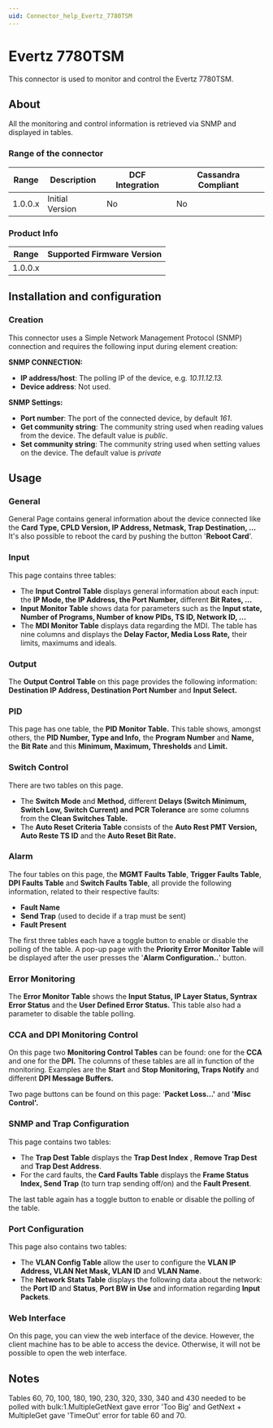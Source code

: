 ```yaml
---
uid: Connector_help_Evertz_7780TSM
---
```


# Evertz 7780TSM

This connector is used to monitor and control the Evertz 7780TSM.

## About

All the monitoring and control information is retrieved via SNMP and displayed in tables.

### Range of the connector

| Range | Description | DCF Integration | Cassandra Compliant |
|------------------|-----------------|---------------------|-------------------------|
| 1.0.0.x          | Initial Version | No                  | No                      |

### Product Info

| Range | Supported Firmware Version |
|------------------|-----------------------------|
| 1.0.0.x          |                             |

## Installation and configuration

### Creation

This connector uses a Simple Network Management Protocol (SNMP) connection and requires the following input during element creation:

**SNMP CONNECTION:**

- **IP address/host**: The polling IP of the device, e.g. *10.11.12.13.*
- **Device address**: Not used.

**SNMP Settings:**

- **Port number**: The port of the connected device, by default *161*.
- **Get community string**: The community string used when reading values from the device. The default value is *public*.
- **Set community string**: The community string used when setting values on the device. The default value is *private*

## Usage

### General

General Page contains general information about the device connected like the **Card Type, CPLD Version, IP Address, Netmask, Trap Destination, ...** It's also possible to reboot the card by pushing the button '**Reboot Card**'.

### Input

This page contains three tables:

- The **Input Control Table** displays general information about each input: the **IP Mode, the IP Address, the Port Number,** different **Bit Rates, ...**
- **Input Monitor Table** shows data for parameters such as the **Input state, Number of Programs, Number of know PIDs, TS ID, Network ID, ...**
- The **MDI Monitor Table** displays data regarding the MDI. The table has nine columns and displays the **Delay Factor, Media Loss Rate,** their limits, maximums and ideals.

### Output

The **Output Control Table** on this page provides the following information: **Destination IP Address, Destination Port Number** and **Input Select.**

### PID

This page has one table, the **PID Monitor Table.** This table shows, amongst others, the **PID Number, Type and Info,** the **Program Number** and **Name,** the **Bit Rate** and this **Minimum, Maximum, Thresholds** and **Limit.**

### Switch Control

There are two tables on this page.

- The **Switch Mode** and **Method,** different **Delays (Switch Minimum, Switch Low, Switch Current) and PCR Tolerance** are some columns from the **Clean Switches Table.**
- The **Auto Reset Criteria Table** consists of the **Auto Rest PMT Version, Auto Reste TS ID** and the **Auto Reset Bit Rate.**

### Alarm

The four tables on this page, the **MGMT Faults Table**, **Trigger Faults Table**, **DPI Faults Table** and **Switch Faults Table**, all provide the following information, related to their respective faults:

- **Fault Name**
- **Send Trap** (used to decide if a trap must be sent)
- **Fault Present**

The first three tables each have a toggle button to enable or disable the polling of the table.
A pop-up page with the **Priority Error Monitor Table** will be displayed after the user presses the '**Alarm Configuration..**' button.

### Error Monitoring

The **Error Monitor Table** shows the **Input Status, IP Layer Status, Syntrax Error Status** and the **User Defined Error Status.** This table also had a parameter to disable the table polling.

### CCA and DPI Monitoring Control

On this page two **Monitoring Control Tables** can be found: one for the **CCA** and one for the **DPI.** The columns of these tables are all in function of the monitoring. Examples are the **Start** and **Stop Monitoring, Traps Notify** and different **DPI Message Buffers.**

Two page buttons can be found on this page: '**Packet Loss...'** and **'Misc Control'.**

### SNMP and Trap Configuration

This page contains two tables:

- The **Trap Dest Table** displays the **Trap Dest Index** , **Remove Trap Dest** and **Trap Dest Address**.
- For the card faults, the **Card Faults Table** displays the **Frame Status Index, Send Trap** (to turn trap sending off/on) and the **Fault Present**.

The last table again has a toggle button to enable or disable the polling of the table.

### Port Configuration

This page also contains two tables:

- The **VLAN Config Table** allow the user to configure the **VLAN IP Address, VLAN Net Mask, VLAN ID** and **VLAN Name**.
- The **Network Stats Table** displays the following data about the network: the **Port ID** and **Status**, **Port BW in Use** and information regarding **Input Packets**.

### Web Interface

On this page, you can view the web interface of the device. However, the client machine has to be able to access the device. Otherwise, it will not be possible to open the web interface.

## Notes

Tables 60, 70, 100, 180, 190, 230, 320, 330, 340 and 430 needed to be polled with bulk:1.MultipleGetNext gave error 'Too Big' and GetNext + MultipleGet gave 'TimeOut' error for table 60 and 70.
